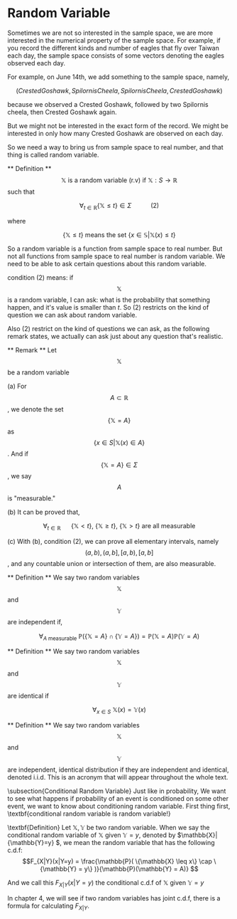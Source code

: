 # Random Variable

Sometimes we are not so interested in the sample space, we are more interested in the numerical property of the sample space. For example, if you record the different kinds and number of eagles that fly over Taiwan each day, the sample space consists of some vectors denoting the eagles observed each day.

For example, on June 14th, we add something to the sample space, namely,

$$( Crested Goshawk, Spilornis Cheela, Spilornis Cheela, Crested Goshawk )$$

because we observed a Crested Goshawk, followed by two Spilornis cheela, then Crested Goshawk again.

But we might not be interested in the exact form of the record. We might be interested in only how many Crested Goshawk are observed on each day.

So we need a way to bring us from sample space to real number, and that thing is called random variable.

** Definition ** 
$$ \mathbb{X} \text{ is a random variable (r.v) if } \mathbb{X}: S \to \mathbb{R} $$
such that

$$\forall_{t\in\mathbb{R}}\{\mathbb{X}\leq t\}\in \Sigma\ \ \ \ \ \ \ \ \ \ \ (2)$$

where

$$\{\mathbb{X} \leq t\} \text{ means the set } \{x \in \mathbb{S} | \mathbb{X}(x) \leq t\}$$

So a random variable is a function from sample space to real number. But not all functions from sample space to real number is random variable. We need to be able to ask certain questions about this random variable. 

condition (2) means: if $$\mathbb{X}$$ is a random variable, I can ask: what is the probability that something happen, and it's value is smaller than $t$. So (2) restricts on the kind of question we can ask about random variable.

Also (2) restrict on the kind of questions we can ask, as the following remark states, we actually can ask just about any question that's realistic.

** Remark **
Let $$\mathbb{X}$$ be a random variable

(a) For $$A \subset \mathbb{R}$$, we denote the set $$\{ \mathbb{X} = A \}$$ as $$\{ x \in S | \mathbb{X}(x) \in A \}$$. And if $$\{ \mathbb{X} = A \}\in\Sigma$$, we say $$A$$ is "measurable."

(b) It can be proved that, 

$$\forall_{t\in \mathbb{R}} \ \ \ \ \ \ \{\mathbb{X} < t \},\ \{\mathbb{X} \geq t \},\ \{\mathbb{X} > t \} \text{ are all measurable}$$

(c) With (b), condition (2), we can prove all elementary intervals, namely $$(a, b), (a, b], [a, b), [a, b]$$, and any countable union or intersection of them, are also measurable.

** Definition ** We say two random variables $$\mathbb{X}$$ and $$\mathbb{Y}$$ are independent if,

$$\forall_{A\text{ measurable } }\mathbb{P}( \{\mathbb{X} = A\} \cap \{\mathbb{Y} = A\} ) = \mathbb{P}(\mathbb{X} = A)\mathbb{P}(\mathbb{Y} = A)$$

** Definition ** We say two random variables $$\mathbb{X}$$ and $$\mathbb{Y}$$ are identical if 

$$\forall_{x\in S}\ \mathbb{X}(x) = \mathbb{Y}(x)$$

** Definition ** We say two random variables $$\mathbb{X}$$ and $$\mathbb{Y}$$ are independent, identical distribution if they are independent and identical, denoted i.i.d. This is an acronym that will appear throughout the whole text.

\subsection{Conditional Random Variable}
Just like in probability, We want to see what happens if probability of an event is conditioned on some other event, we want to know about conditioning random variable.
First thing first, \textbf{conditional random variable is random variable!} 

\textbf{Definition} Let $\mathbb{X}, \mathbb{Y}$ be two random variable. When we say the conditional random variable of $\mathbb{X}$ given $\mathbb{Y} = y$, denoted by $\mathbb{X}|{\mathbb{Y}=y} $, we mean the random variable that has the following c.d.f:
$$F_{X|Y}(x|Y=y) = \frac{\mathbb{P}( \{\mathbb{X} \leq x\} \cap \{\mathbb{Y} = y\} )}{\mathbb{P}(\mathbb{Y} = A)} $$

And we call this $F_{X|Y}(x|Y=y)$ the conditional c.d.f of $\mathbb{X}$ given $\mathbb{Y} = y$

In chapter 4, we will see if two random variables has joint c.d.f, there is a formula for calculating $F_{X|Y}$.

